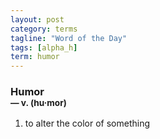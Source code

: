 ```yaml
---
layout: post
category: terms
tagline: "Word of the Day"
tags: [alpha_h]
term: humor
---
```


<h3>Humor<br/> <small>&mdash; v. (hu<span>&middot;</span>mor)</small></h3>
<p><ol>
<li>to alter the color of something</li>
</ol></p>

